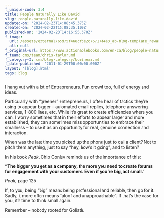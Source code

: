 ```yaml
---
f_unique-code: 314
title: People Naturally Like David
slug: people-naturally-like-david
updated-on: '2024-02-23T14:08:45.375Z'
created-on: '2024-02-22T15:08:35.109Z'
published-on: '2024-02-23T14:16:55.370Z'
f_image:
  url: /assets/external/65d75f468cfce2c76717d4a3_ab-blog-template_reward.jpeg
  alt: null
f_original-url: https://www.actionablebooks.com/en-ca/blog/people-naturally-like-david/
f_team: cms/team/chris-taylor.md
f_category-3: cms/blog-category/business.md
f_date-published: '2011-03-29T00:00:00.000Z'
layout: '[blog].html'
tags: blog
---
```


I hang out with a lot of Entrepreneurs. Fun crowd too, full of energy and ideas.

Particularly with “greener” entrepreneurs, I often hear of tactics they’re using to appear bigger – automated email replies, telephone answering services, 1-800 lines, etc. While it’s great to create efficiencies where you can, I worry sometimes that in their efforts to appear larger and more established, they can sometimes miss opportunities to embrace their smallness – to use it as an opportunity for real, genuine connection and interaction.

When was the last time you picked up the phone just to call a client? Not to pitch them anything, just to say “hey, how’s it going”, and to listen?

In his book _Peak_, Chip Conley reminds us of the importance of this:

**“The bigger you get as a company, the more you need to create forums for engagement with your customers. Even if you’re big, act small.”**

_Peak,_ page 125

If, to you, being “big” means being professional and reliable, then go for it. Sadly, it more often means “aloof and unapproachable”. If that’s the case for you, it’s time to think small again.

Remember – nobody rooted for Goliath.
